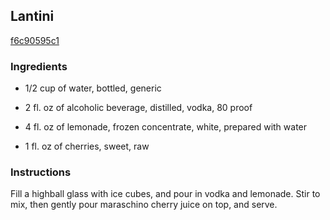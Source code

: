 ## Lantini

[f6c90595c1](http://allrecipes.com/recipe/lantini/)

### Ingredients

 - 1/2 cup of water, bottled, generic

 - 2 fl. oz of alcoholic beverage, distilled, vodka, 80 proof

 - 4 fl. oz of lemonade, frozen concentrate, white, prepared with water

 - 1 fl. oz of cherries, sweet, raw

### Instructions

Fill a highball glass with ice cubes, and pour in vodka and lemonade. Stir to mix, then gently pour maraschino cherry juice on top, and serve.